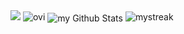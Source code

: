 <img src="https://github-profile-trophy.vercel.app/?username=KeefeOverby&theme=juicyfresh&no-bg=true" />

<img src="https://github-readme-stats.vercel.app/api/top-langs?username=KeefeOverby&show_icons=true&locale=en&layout=compact&theme=chartreuse-dark" alt="ovi" />

<img align="center" src="https://github-readme-stats.vercel.app/api?username=KeefeOverby&include_all_commits=true&count_private=true&show_icons=true&line_height=20&title_color=2B5BBD&icon_color=1124BB&text_color=A1A1A1&bg_color=0,000000,130F40" alt="my Github Stats"/>

<img src="https://github-readme-streak-stats.herokuapp.com/?user=KeefeOverby&theme=tokyonight" alt="mystreak"/>
